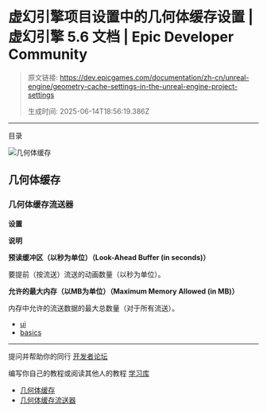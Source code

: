 # 虚幻引擎项目设置中的几何体缓存设置 | 虚幻引擎 5.6 文档 | Epic Developer Community

> 原文链接: https://dev.epicgames.com/documentation/zh-cn/unreal-engine/geometry-cache-settings-in-the-unreal-engine-project-settings
> 
> 生成时间: 2025-06-14T18:56:19.386Z

---

目录

![几何体缓存](https://dev.epicgames.com/community/api/documentation/image/adb2713c-4398-473a-9b69-ba95087377ed?resizing_type=fill&width=1920&height=335)

## 几何体缓存

### 几何体缓存流送器

**设置**

**说明**

**预读缓冲区（以秒为单位）（Look-Ahead Buffer (in seconds)）**

要提前（按流送）流送的动画数量（以秒为单位）。

**允许的最大内存（以MB为单位）（Maximum Memory Allowed (in MB)）**

内存中允许的流送数据的最大总数量（对于所有流送）。

-   [ui](https://dev.epicgames.com/community/search?query=ui)
-   [basics](https://dev.epicgames.com/community/search?query=basics)

* * *

提问并帮助你的同行 [开发者论坛](https://forums.unrealengine.com/categories?tag=unreal-engine)

编写你自己的教程或阅读其他人的教程 [学习库](https://dev.epicgames.com/community/unreal-engine/learning)

-   [几何体缓存](/documentation/zh-cn/unreal-engine/geometry-cache-settings-in-the-unreal-engine-project-settings#%E5%87%A0%E4%BD%95%E4%BD%93%E7%BC%93%E5%AD%98)
-   [几何体缓存流送器](/documentation/zh-cn/unreal-engine/geometry-cache-settings-in-the-unreal-engine-project-settings#%E5%87%A0%E4%BD%95%E4%BD%93%E7%BC%93%E5%AD%98%E6%B5%81%E9%80%81%E5%99%A8)
